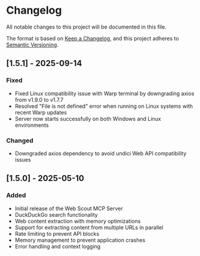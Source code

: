 # Changelog

All notable changes to this project will be documented in this file.

The format is based on [Keep a Changelog](https://keepachangelog.com/en/1.0.0/),
and this project adheres to [Semantic Versioning](https://semver.org/spec/v2.0.0.html).

## [1.5.1] - 2025-09-14

### Fixed
- Fixed Linux compatibility issue with Warp terminal by downgrading axios from v1.9.0 to v1.7.7
- Resolved "File is not defined" error when running on Linux systems with recent Warp updates
- Server now starts successfully on both Windows and Linux environments

### Changed
- Downgraded axios dependency to avoid undici Web API compatibility issues

## [1.5.0] - 2025-05-10

### Added
- Initial release of the Web Scout MCP Server
- DuckDuckGo search functionality
- Web content extraction with memory optimizations
- Support for extracting content from multiple URLs in parallel
- Rate limiting to prevent API blocks
- Memory management to prevent application crashes
- Error handling and context logging
